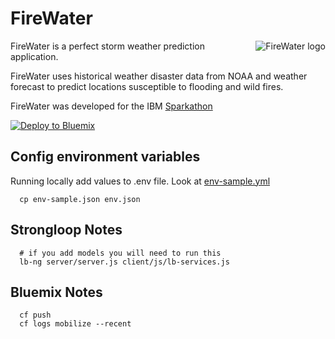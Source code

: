 # FireWater

<img src="client/images/icon.png?raw=true" alt="FireWater logo" title="FireWater" align="right" />

FireWater is a perfect storm weather prediction application.

FireWater uses historical weather disaster data from NOAA and weather forecast to predict locations susceptible to flooding and wild fires.

FireWater was developed for the IBM [Sparkathon](http://sparkathon.devpost.com/)

[![Deploy to Bluemix](https://bluemix.net/deploy/button.png)](https://bluemix.net/deploy)

## Config environment variables

Running locally add values to .env file.
Look at [env-sample.yml](env-sample.yml)
```
  cp env-sample.json env.json
```


## Strongloop Notes

```
  # if you add models you will need to run this
  lb-ng server/server.js client/js/lb-services.js
```

## Bluemix Notes

```
  cf push
  cf logs mobilize --recent
```
